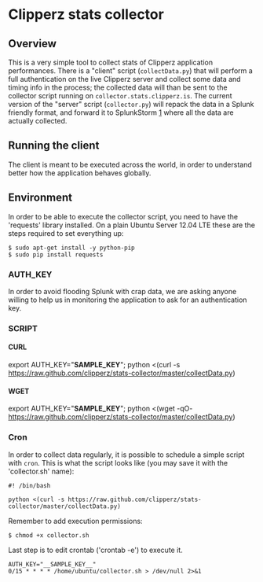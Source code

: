 Clipperz stats collector
========================

Overview
--------

This is a very simple tool to collect stats of Clipperz application performances.
There is a "client" script (`collectData.py`) that will perform a full authentication on the live Clipperz server and collect some data and timing info in the process; the collected data will than be sent to the collector script running on `collector.stats.clipperz.is`.
The current version of the "server" script (`collector.py`) will repack the data in a Splunk friendly format, and forward it to SplunkStorm [1] where all the data are actually collected.

[1]: https://www.splunkstorm.com


Running the client
------------------

The client is meant to be executed across the world, in order to understand better how the application behaves globally.

## Environment
In order to be able to execute the collector script, you need to have the 'requests' library installed.
On a plain Ubuntu Server 12.04 LTE these are the steps required to set everything up:

    $ sudo apt-get install -y python-pip
    $ sudo pip install requests

### AUTH_KEY

In order to avoid flooding Splunk with crap data, we are asking anyone willing to help us in monitoring the application to ask for an authentication key.

### SCRIPT

#### CURL
export AUTH_KEY="__SAMPLE_KEY__"; python <(curl -s https://raw.github.com/clipperz/stats-collector/master/collectData.py)

#### WGET
export AUTH_KEY="__SAMPLE_KEY__"; python <(wget -qO- https://raw.github.com/clipperz/stats-collector/master/collectData.py)

### Cron
In order to collect data regularly, it is possible to schedule a simple script with `cron`.
This is what the script looks like (you may save it with the 'collector.sh' name):

	#! /bin/bash
	
	python <(curl -s https://raw.github.com/clipperz/stats-collector/master/collectData.py)

Remember to add execution permissions:

	$ chmod +x collector.sh

Last step is to edit crontab ('crontab -e') to execute it.

	AUTH_KEY="__SAMPLE_KEY__"
	0/15 * * * * /home/ubuntu/collector.sh > /dev/null 2>&1
